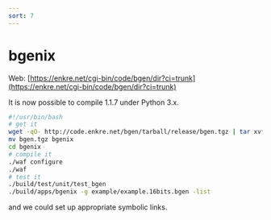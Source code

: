 ```yaml
---
sort: 7
---
```


# bgenix

Web: [https://enkre.net/cgi-bin/code/bgen/dir?ci=trunk](https://enkre.net/cgi-bin/code/bgen/dir?ci=trunk)

It is now possible to compile 1.1.7 under Python 3.x.

```bash
#!/usr/bin/bash
# get it
wget -qO- http://code.enkre.net/bgen/tarball/release/bgen.tgz | tar xvfz -
mv bgen.tgz bgenix
cd bgenix
# compile it
./waf configure
./waf
# test it
./build/test/unit/test_bgen
./build/apps/bgenix -g example/example.16bits.bgen -list
```

and we could set up appropriate symbolic links.
